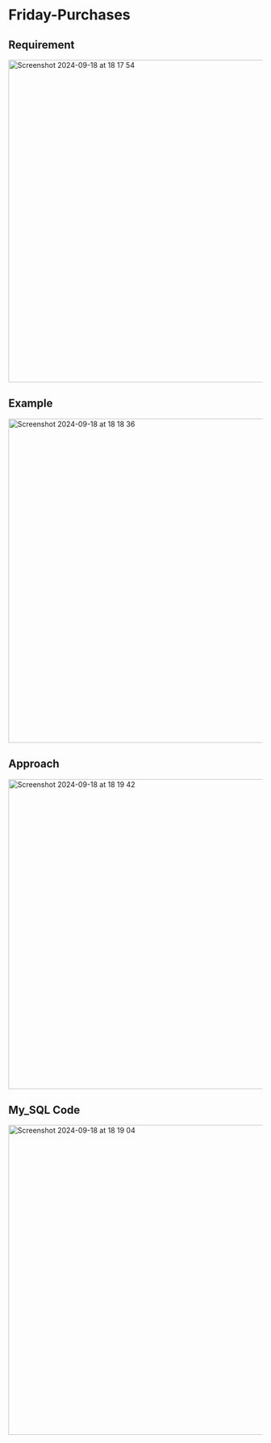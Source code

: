 # Friday-Purchases


## Requirement 

<img width="638" alt="Screenshot 2024-09-18 at 18 17 54" src="https://github.com/user-attachments/assets/f92f0368-c930-4ca5-b1f7-8f0251263f17">


## Example

<img width="641" alt="Screenshot 2024-09-18 at 18 18 36" src="https://github.com/user-attachments/assets/5cf436b6-03da-42ed-afd0-f28e7f21150c">


## Approach

<img width="613" alt="Screenshot 2024-09-18 at 18 19 42" src="https://github.com/user-attachments/assets/ffdedffa-9690-4460-b6e5-bbe9a6440bee">


## My_SQL Code

<img width="613" alt="Screenshot 2024-09-18 at 18 19 04" src="https://github.com/user-attachments/assets/ea874f2a-d6de-4fe1-986f-5948460354dd">
